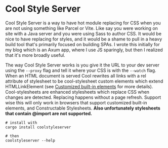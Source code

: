 # Cool Style Server

Cool Style Server is a way to have hot module replacing for CSS when you are not using something like Parcel or Vite. Like say you were working on site with a Java server and you were using Sass to author CSS. It would be nice to have replacing for styles, and it would be a shame to pull in a heavy build tool that's primarily focused on building SPAs. I wrote this initially for my blog which is an Axum app, where I use JS sparingly, but then I realized that it's more broadly useful.

The way Cool Style Server works is you give it the URL to your dev server using the `--proxy` flag and tell it where your CSS is with the `--watch` flag. When an HTML document is served Cool rewrites all links with a rel attribute of stylesheet to be cool-stylesheet custom elements which extend HTMLLinkElement (see [Customized built-in elements](https://developer.mozilla.org/en-US/docs/Web/API/Web_components/Using_custom_elements#customized_built-in_elements) for more details). Cool-stylesheets are enhanced stylesheets which replace CSS when changes are detected. Replacing happens without a page refresh. Support wise this will only work in browsers that support customized built-in elements, and Constructable Stylesheets. **Also unfortunately stylesheets that contain @import are not supported.**

```
# install with
cargo install coolstyleserver

# then
coolstyleserver --help
```
